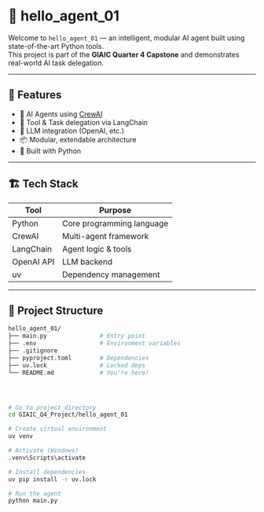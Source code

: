 # 🤖 hello_agent_01

Welcome to `hello_agent_01` — an intelligent, modular AI agent built using state-of-the-art Python tools.  
This project is part of the **GIAIC Quarter 4 Capstone** and demonstrates real-world AI task delegation.

---

## 🚀 Features

- 🧠 AI Agents using [CrewAI](https://github.com/joaomdmoura/crewAI)
- 🔗 Tool & Task delegation via LangChain
- 🤖 LLM integration (OpenAI, etc.)
- 📦 Modular, extendable architecture
- 🐍 Built with Python

---

## 🏗 Tech Stack

| Tool         | Purpose                  |
|--------------|---------------------------|
| Python       | Core programming language |
| CrewAI       | Multi-agent framework     |
| LangChain    | Agent logic & tools       |
| OpenAI API   | LLM backend               |
| uv           | Dependency management     |

---

## 📁 Project Structure

```bash
hello_agent_01/
├── main.py               # Entry point
├── .env                  # Environment variables
├── .gitignore
├── pyproject.toml        # Dependencies
├── uv.lock               # Locked deps
└── README.md             # You're here!




# Go to project directory
cd GIAIC_Q4_Project/hello_agent_01

# Create virtual environment
uv venv

# Activate (Windows)
.venv\Scripts\activate

# Install dependencies
uv pip install -r uv.lock

# Run the agent
python main.py
